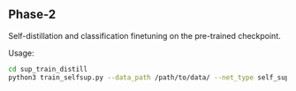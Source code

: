 ## Phase-2

Self-distillation and classification finetuning on the pre-trained checkpoint.

Usage:

```bash
cd sup_train_distill
python3 train_selfsup.py --data_path /path/to/data/ --net_type self_sup_r50 --input-res 448 --pretrained /path/to/unsupervise_pretrained_checkpoint --save_path /path/to/save --batch_size 256 --autoaug --label_smooth
```
